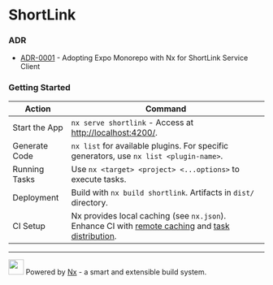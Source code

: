 # ShortLink

### ADR

- [ADR-0001](./docs/ADR/decisions/0001-init.md) - Adopting Expo Monorepo with Nx for ShortLink Service Client

### Getting Started

| Action        | Command                                                                                                                                                                                                     |
|---------------|-------------------------------------------------------------------------------------------------------------------------------------------------------------------------------------------------------------|
| Start the App | `nx serve shortlink` - Access at [http://localhost:4200/](http://localhost:4200/).                                                                                                                          |
| Generate Code | `nx list` for available plugins. For specific generators, use `nx list <plugin-name>`.                                                                                                                      |
| Running Tasks | Use `nx <target> <project> <...options>` to execute tasks.                                                                                                                                                  |
| Deployment    | Build with `nx build shortlink`. Artifacts in `dist/` directory.                                                                                                                                            |
| CI Setup      | Nx provides local caching (see `nx.json`). Enhance CI with [remote caching](https://nx.dev/core-features/share-your-cache) and [task distribution](https://nx.dev/core-features/distribute-task-execution). |

---

<a alt="Nx logo" href="https://nx.dev" target="_blank" rel="noreferrer"><img src="https://raw.githubusercontent.com/nrwl/nx/master/images/nx-logo.png" width="30"></a>
Powered by [Nx](https://nx.dev) - a smart and extensible build system.
